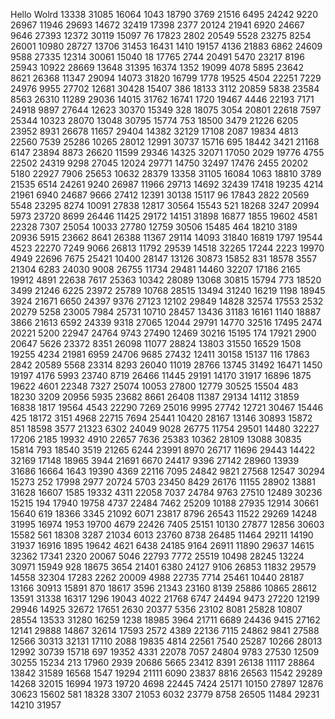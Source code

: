 Hello Wolrd
13338
31085
16064
1043
18790
3769
21516
6495
24242
9220
26967
11946
29693
14672
32419
17398
2377
20124
21941
6920
24667
9646
27393
12372
30119
15097
76
17823
2802
20549
5528
23275
8254
26001
10980
28727
13706
31453
16431
1410
19157
4136
21883
6862
24609
9588
27335
12314
30061
15040
18
17765
2744
20491
5470
23217
8196
25943
10922
28669
13648
31395
16374
1352
19099
4078
5895
23642
8621
26368
11347
29094
14073
31820
16799
1778
19525
4504
22251
7229
24976
9955
27702
12681
30428
15407
386
18133
3112
20859
5838
23584
8563
26310
11289
29036
14015
31762
16741
1720
19467
4446
22193
7171
24918
9897
27644
12623
30370
15349
328
18075
3054
20801
22618
7597
25344
10323
28070
13048
30795
15774
753
18500
3479
21226
6205
23952
8931
26678
11657
29404
14382
32129
17108
2087
19834
4813
22560
7539
25286
10265
28012
12991
30737
15716
695
18442
3421
21168
6147
23894
8873
26620
11599
29346
14325
32071
17050
2029
19776
4755
22502
24319
9298
27045
12024
29771
14750
32497
17476
2455
20202
5180
22927
7906
25653
10632
28379
13358
31105
16084
1063
18810
3789
21535
6514
24261
9240
26987
11966
29713
14692
32439
17418
19235
4214
21961
6940
24687
9666
27412
12391
30138
15117
96
17843
2822
20569
5548
23295
8274
10091
27838
12817
30564
15543
521
18268
3247
20994
5973
23720
8699
26446
11425
29172
14151
31898
16877
1855
19602
4581
22328
7307
25054
10033
27780
12759
30506
15485
464
18210
3189
20936
5915
23662
8641
26388
11367
29114
14093
31840
16819
1797
19544
4523
22270
7249
9066
26813
11792
29539
14518
32265
17244
2223
19970
4949
22696
7675
25421
10400
28147
13126
30873
15852
831
18578
3557
21304
6283
24030
9008
26755
11734
29481
14460
32207
17186
2165
19912
4891
22638
7617
25363
10342
28089
13068
30815
15794
773
18520
3499
21246
6225
23972
25789
10768
28515
13494
31240
16219
1198
18945
3924
21671
6650
24397
9376
27123
12102
29849
14828
32574
17553
2532
20279
5258
23005
7984
25731
10710
28457
13436
31183
16161
1140
18887
3866
21613
6592
24339
9318
27065
12044
29791
14770
32516
17495
2474
20221
5200
22947
24764
9743
27490
12469
30216
15195
174
17921
2900
20647
5626
23372
8351
26098
11077
28824
13803
31550
16529
1508
19255
4234
21981
6959
24706
9685
27432
12411
30158
15137
116
17863
2842
20589
5568
23314
8293
26040
11019
28766
13745
31492
16471
1450
19197
4176
5993
23740
8719
26466
11445
29191
14170
31917
16896
1875
19622
4601
22348
7327
25074
10053
27800
12779
30525
15504
483
18230
3209
20956
5935
23682
8661
26408
11387
29134
14112
31859
16838
1817
19564
4543
22290
7269
25016
9995
27742
12721
30467
15446
425
18172
3151
4968
22715
7694
25441
10420
28167
13146
30893
15872
851
18598
3577
21323
6302
24049
9028
26775
11754
29501
14480
32227
17206
2185
19932
4910
22657
7636
25383
10362
28109
13088
30835
15814
793
18540
3519
21265
6244
23991
8970
26717
11696
29443
14422
32169
17148
18965
3944
21691
6670
24417
9396
27142
28960
13939
31686
16664
1643
19390
4369
22116
7095
24842
9821
27568
12547
30294
15273
252
17998
2977
20724
5703
23450
8429
26176
11155
28902
13881
31628
16607
1585
19332
4311
22058
7037
24784
9763
27510
12489
30236
15215
194
17940
19758
4737
22484
7462
25209
10188
27935
12914
30661
15640
619
18366
3345
21092
6071
23817
8796
26543
11522
29269
14248
31995
16974
1953
19700
4679
22426
7405
25151
10130
27877
12856
30603
15582
561
18308
3287
21034
6013
23760
8738
26485
11464
29211
14190
31937
16916
1895
19642
4621
6438
24185
9164
26911
11890
29637
14615
32362
17341
2320
20067
5046
22793
7772
25519
10498
28245
13224
30971
15949
928
18675
3654
21401
6380
24127
9106
26853
11832
29579
14558
32304
17283
2262
20009
4988
22735
7714
25461
10440
28187
13166
30913
15891
870
18617
3596
21343
23160
8139
25886
10865
28612
13591
31338
16317
1296
19043
4022
21768
6747
24494
9473
27220
12199
29946
14925
32672
17651
2630
20377
5356
23102
8081
25828
10807
28554
13533
31280
16259
1238
18985
3964
21711
6689
24436
9415
27162
12141
29888
14867
32614
17593
2572
4389
22136
7115
24862
9841
27588
12566
30313
32131
17110
2088
19835
4814
22561
7540
25287
10266
28013
12992
30739
15718
697
19352
4331
22078
7057
24804
9783
27530
12509
30255
15234
213
17960
2939
20686
5665
23412
8391
26138
11117
28864
13842
31589
16568
1547
19294
21111
6090
23837
8816
26563
11542
29289
14268
32015
16994
1973
19720
4698
22445
7424
25171
10150
27897
12876
30623
15602
581
18328
3307
21053
6032
23779
8758
26505
11484
29231
14210
31957
